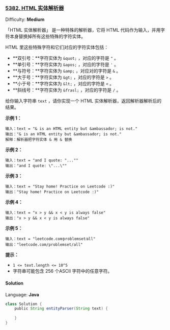 ### [5382\. HTML 实体解析器](https://leetcode-cn.com/contest/weekly-contest-184/problems/html-entity-parser/)

Difficulty: **Medium**

「HTML 实体解析器」 是一种特殊的解析器，它将 HTML 代码作为输入，并用字符本身替换掉所有这些特殊的字符实体。

HTML 里这些特殊字符和它们对应的字符实体包括：

*   **双引号：**字符实体为 `&quot;` ，对应的字符是 `"` 。
*   **单引号：**字符实体为 `&apos;` ，对应的字符是 `'` 。
*   **与符号：**字符实体为 `&amp;` ，对应对的字符是 `&` 。
*   **大于号：**字符实体为 `&gt;` ，对应的字符是 `>` 。
*   **小于号：**字符实体为 `&lt;` ，对应的字符是 `<` 。
*   **斜线号：**字符实体为 `&frasl;` ，对应的字符是 `/` 。

给你输入字符串 `text` ，请你实现一个 HTML 实体解析器，返回解析器解析后的结果。

**示例 1：**

```
输入：text = "& is an HTML entity but &ambassador; is not."
输出："& is an HTML entity but &ambassador; is not."
解释：解析器把字符实体 & 用 & 替换
```

**示例 2：**

```
输入：text = "and I quote: "...""
输出："and I quote: \"...\""
```

**示例 3：**

```
输入：text = "Stay home! Practice on Leetcode :)"
输出："Stay home! Practice on Leetcode :)"
```

**示例 4：**

```
输入：text = "x > y && x < y is always false"
输出："x > y && x < y is always false"
```

**示例 5：**

```
输入：text = "leetcode.com⁄problemset⁄all"
输出："leetcode.com/problemset/all"
```

**提示：**

*   `1 <= text.length <= 10^5`
*   字符串可能包含 256 个ASCII 字符中的任意字符。

#### Solution

Language: **Java**

```java
class Solution {
    public String entityParser(String text) {
​
    }
}
```